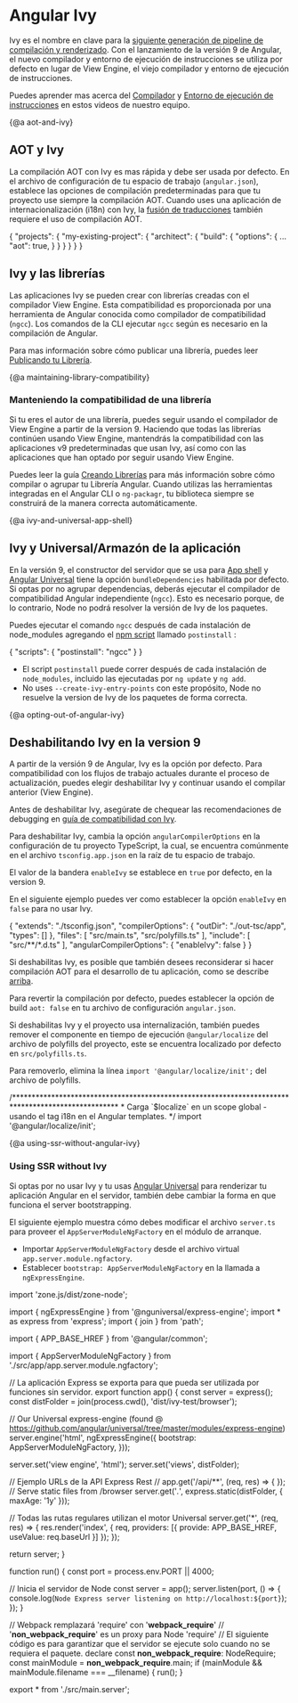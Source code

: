 # Angular Ivy

Ivy es el nombre en clave para la [siguiente generación de pipeline de compilación y renderizado](https://blog.angular.io/a-plan-for-version-8-0-and-ivy-b3318dfc19f7).
Con el lanzamiento de la versión 9 de Angular, el nuevo compilador y entorno de ejecución de instrucciones se utiliza por defecto en lugar de View Engine, el viejo compilador y entorno de ejecución de instrucciones.

<div class="alert is-helpful">

Puedes aprender mas acerca del [Compilador](https://www.youtube.com/watch?v=anphffaCZrQ) y [Entorno de ejecución de instrucciones](https://www.youtube.com/watch?v=S0o-4yc2n-8) en estos videos de nuestro equipo.

</div>

{@a aot-and-ivy}

## AOT y Ivy

La compilación AOT con Ivy es mas rápida y debe ser usada por defecto.
En el archivo de configuración de tu espacio de trabajo (`angular.json`), establece las opciones de compilación predeterminadas para que tu proyecto use siempre la compilación AOT.
Cuando uses una aplicación de internacionalización (i18n) con Ivy, la [fusión de traducciones](guide/i18n#merge) también requiere el uso de compilación AOT.

<code-example language="json" header="angular.json">

{
  "projects": {
    "my-existing-project": {
      "architect": {
        "build": {
          "options": {
            ...
            "aot": true,
          }
        }
      }
    }
  }
}
</code-example>

## Ivy y las librerías

Las aplicaciones Ivy se pueden crear con librerías creadas con el compilador View Engine.
Esta compatibilidad es proporcionada por una herramienta de Angular conocida como compilador de compatibilidad (`ngcc`).
Los comandos de la CLI ejecutar `ngcc` según es necesario en la compilación de Angular.

Para mas información sobre cómo publicar una librería, puedes leer [Publicando tu Librería](guide/creating-libraries#publishing-your-library).

{@a maintaining-library-compatibility}

### Manteniendo la compatibilidad de una librería

Si tu eres el autor de una librería, puedes seguir usando el compilador de View Engine a partir de la version 9.
Haciendo que todas las librerías continúen usando View Engine, mantendrás la compatibilidad con las aplicaciones v9 predeterminadas que usan Ivy, así como con las aplicaciones que han optado por seguir usando View Engine.

Puedes leer la guía [Creando Librerías](guide/creating-libraries) para más información sobre cómo compilar o agrupar tu Librería Angular.
Cuando utilizas las herramientas integradas en el Angular CLI o `ng-packagr`, tu biblioteca siempre se construirá de la manera correcta automáticamente.

{@a ivy-and-universal-app-shell}

## Ivy y Universal/Armazón de la aplicación

En la versión 9, el constructor del servidor que se usa para [App shell](guide/app-shell) y [Angular Universal](guide/universal) tiene la opción `bundleDependencies` habilitada por defecto.
Si optas por no agrupar dependencias, deberás ejecutar el compilador de compatibilidad Angular independiente (`ngcc`). Esto es necesario porque, de lo contrario, Node no podrá resolver la versión de Ivy de los paquetes.

Puedes ejecutar el comando `ngcc` después de cada instalación de node_modules agregando el [npm script](https://docs.npmjs.com/misc/scripts) llamado `postinstall` :

<code-example language="json" header="package.json">
{
  "scripts": {
    "postinstall": "ngcc"
  }
}
</code-example>

<div class="alert is-important">

- El script `postinstall` puede correr después de cada instalación de `node_modules`, incluido las ejecutadas por `ng update` y `ng add`.
- No uses `--create-ivy-entry-points` con este propósito, Node no resuelve la version de Ivy de los paquetes de forma correcta.

</div>

{@a opting-out-of-angular-ivy}

## Deshabilitando Ivy en la version 9

A partir de la versión 9 de Angular, Ivy es la opción por defecto.
Para compatibilidad con los flujos de trabajo actuales durante el proceso de actualización, puedes elegir deshabilitar Ivy y continuar usando el compilar anterior (View Engine).

<div class="alert is-helpful">

Antes de deshabilitar Ivy, asegúrate de chequear las recomendaciones de debugging en [guía de compatibilidad con Ivy](guide/ivy-compatibility#debugging).

</div>

Para deshabilitar Ivy, cambia la opción `angularCompilerOptions` en la configuración de tu proyecto TypeScript, la cual, se encuentra comúnmente en el archivo `tsconfig.app.json` en la raíz de tu espacio de trabajo.

El valor de la bandera `enableIvy` se establece en `true` por defecto, en la version 9.

En el siguiente ejemplo puedes ver como establecer la opción `enableIvy` en `false` para no usar Ivy.

<code-example language="json" header="tsconfig.app.json">
{
  "extends": "./tsconfig.json",
  "compilerOptions": {
    "outDir": "./out-tsc/app",
    "types": []
  },
  "files": [
    "src/main.ts",
    "src/polyfills.ts"
  ],
  "include": [
    "src/**/*.d.ts"
  ],
  "angularCompilerOptions": {
    "enableIvy": false
  }
}
</code-example>

<div class="alert is-important">

Si deshabilitas Ivy, es posible que también desees reconsiderar si hacer compilación AOT para el desarrollo de tu aplicación, como se describe [arriba](#aot-and-ivy).

Para revertir la compilación por defecto, puedes establecer la opción de build `aot: false` en tu archivo de configuración `angular.json`.

</div>

Si deshabilitas Ivy y el proyecto usa internalización, también puedes remover el componente en tiempo de ejecución `@angular/localize` del archivo de polyfills del proyecto, este se encuentra localizado por defecto en `src/polyfills.ts`.

Para removerlo, elimina la línea `import '@angular/localize/init';` del archivo de polyfills.

<code-example language="typescript" header="polyfills.ts">
/***************************************************************************************************
 * Carga `$localize` en un scope global - usando el tag i18n en el Angular templates.
 */
import '@angular/localize/init';
</code-example>

{@a using-ssr-without-angular-ivy}

### Using SSR without Ivy

Si optas por no usar Ivy y tu usas [Angular Universal](guide/universal) para renderizar tu aplicación Angular en el servidor, también debe cambiar la forma en que funciona el server bootstrapping.

El siguiente ejemplo muestra cómo debes modificar el archivo `server.ts` para proveer el `AppServerModuleNgFactory` en el módulo de arranque.

- Importar `AppServerModuleNgFactory` desde el archivo virtual `app.server.module.ngfactory`.
- Establecer `bootstrap: AppServerModuleNgFactory` en la llamada a `ngExpressEngine`.

<code-example language="typescript" header="server.ts">
import 'zone.js/dist/zone-node';

import { ngExpressEngine } from '@nguniversal/express-engine';
import * as express from 'express';
import { join } from 'path';

import { APP_BASE_HREF } from '@angular/common';

import { AppServerModuleNgFactory } from './src/app/app.server.module.ngfactory';

// La aplicación Express se exporta para que pueda ser utilizada por funciones sin servidor.
export function app() {
const server = express();
const distFolder = join(process.cwd(), 'dist/ivy-test/browser');

// Our Universal express-engine (found @ https://github.com/angular/universal/tree/master/modules/express-engine)
server.engine('html', ngExpressEngine({
bootstrap: AppServerModuleNgFactory,
}));

server.set('view engine', 'html');
server.set('views', distFolder);

// Ejemplo URLs de la API Express Rest
// app.get('/api/**', (req, res) => { });
// Serve static files from /browser
server.get('*.*', express.static(distFolder, {
maxAge: '1y'
}));

// Todas las rutas regulares utilizan el motor Universal
server.get('*', (req, res) => {
res.render('index', { req, providers: [{ provide: APP_BASE_HREF, useValue: req.baseUrl }] });
});

return server;
}

function run() {
const port = process.env.PORT || 4000;

// Inicia el servidor de Node
const server = app();
server.listen(port, () => {
console.log(`Node Express server listening on http://localhost:${port}`);
});
}

// Webpack remplazará 'require' con '**webpack_require**'
// '**non_webpack_require**' es un proxy para Node 'require'
// El siguiente código es para garantizar que el servidor se ejecute solo cuando no se requiera el paquete.
declare const **non_webpack_require**: NodeRequire;
const mainModule = **non_webpack_require**.main;
if (mainModule && mainModule.filename === __filename) {
    run();
}

export * from './src/main.server';
</code-example>
